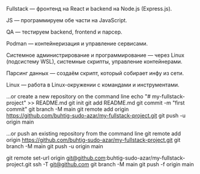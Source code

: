 Fullstack — фронтенд на React и backend на Node.js (Express.js).

JS — программируем обе части на JavaScript.

QA — тестируем backend, frontend и парсер.

Podman — контейнеризация и управление сервисами.

Системное администрирование и программирование — через Linux (подсистему WSL), системные скрипты, управление контейнерами.

Парсинг данных — создаём скрипт, который собирает инфу из сети.

Linux — работа в Linux-окружении с командами и инструментами.








…or create a new repository on the command line
echo "# my-fullstack-project" >> README.md
git init
git add README.md
git commit -m "first commit"
git branch -M main
git remote add origin https://github.com/buhtig-sudo-azar/my-fullstack-project.git
git push -u origin main


…or push an existing repository from the command line
git remote add origin https://github.com/buhtig-sudo-azar/my-fullstack-project.git
git branch -M main
git push -u origin main



git remote set-url origin git@github.com:buhtig-sudo-azar/my-fullstack-project.git
ssh -T git@github.com
git branch -M main
git push -f origin main